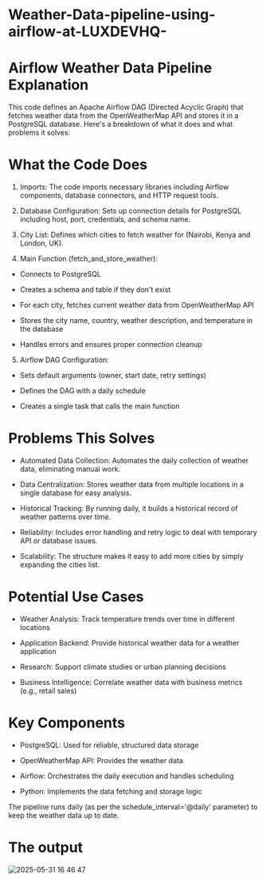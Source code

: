 # Weather-Data-pipeline-using-airflow-at-LUXDEVHQ-
# Airflow Weather Data Pipeline Explanation
This code defines an Apache Airflow DAG (Directed Acyclic Graph) that fetches weather data from the OpenWeatherMap API and stores it in a PostgreSQL database. Here's a breakdown of what it does and what problems it solves:

# What the Code Does
1. Imports: The code imports necessary libraries including Airflow components, database connectors, and HTTP request tools.

2. Database Configuration: Sets up connection details for PostgreSQL including host, port, credentials, and schema name.

3. City List: Defines which cities to fetch weather for (Nairobi, Kenya and London, UK).

4. Main Function (fetch_and_store_weather):

- Connects to PostgreSQL

- Creates a schema and table if they don't exist

- For each city, fetches current weather data from OpenWeatherMap API

- Stores the city name, country, weather description, and temperature in the database

- Handles errors and ensures proper connection cleanup

5. Airflow DAG Configuration:

- Sets default arguments (owner, start date, retry settings)

- Defines the DAG with a daily schedule

- Creates a single task that calls the main function

# Problems This Solves
- Automated Data Collection: Automates the daily collection of weather data, eliminating manual work.

- Data Centralization: Stores weather data from multiple locations in a single database for easy analysis.

- Historical Tracking: By running daily, it builds a historical record of weather patterns over time.

- Reliability: Includes error handling and retry logic to deal with temporary API or database issues.

- Scalability: The structure makes it easy to add more cities by simply expanding the cities list.

# Potential Use Cases
- Weather Analysis: Track temperature trends over time in different locations

- Application Backend: Provide historical weather data for a weather application

- Research: Support climate studies or urban planning decisions

- Business Intelligence: Correlate weather data with business metrics (e.g., retail sales)

# Key Components
- PostgreSQL: Used for reliable, structured data storage

- OpenWeatherMap API: Provides the weather data

- Airflow: Orchestrates the daily execution and handles scheduling

- Python: Implements the data fetching and storage logic

The pipeline runs daily (as per the schedule_interval='@daily' parameter) to keep the weather data up to date.

# The output
![2025-05-31 16 46 47](https://github.com/user-attachments/assets/8794cb0f-c83b-4f8a-85cd-8bdf4922d658)
